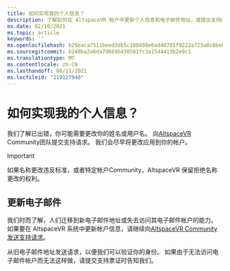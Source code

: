 ```yaml
---
title: 如何实现我的个人信息？
description: 了解如何在 AltspaceVR 帐户中更新个人信息和电子邮件地址，或提出支持问题。
ms.date: 02/10/2021
ms.topic: article
keywords: ''
ms.openlocfilehash: b29eaca7511beed3db5c108498e6ad40765f9222a723a0c6beb8e4005db5f30b
ms.sourcegitcommit: b248ba2a6da7d669b430581fc3a1544413b2e9c1
ms.translationtype: MT
ms.contentlocale: zh-CN
ms.lasthandoff: 08/11/2021
ms.locfileid: "119127940"
---
```

# <a name="how-do-i-update-my-personal-information"></a>如何实现我的个人信息？

我们了解已出错，你可能需要更改你的姓名或用户名。 向[AltspaceVR](https://help.altvr.com/hc/requests/new) Community团队提交支持请求。 我们会尽早将更改应用到你的帐户。

> [!IMPORTANT]
> 如果名称更改违反标准，或者特定帐户Community，AltspaceVR 保留拒绝名称更改的权利。

## <a name="updating-your-email"></a>更新电子邮件

我们时而了解，人们迁移到新电子邮件地址或失去访问其电子邮件帐户的能力。 如果要在 AltspaceVR 系统中更新帐户信息，请继续向[AltspaceVR Community发送支持请求](https://help.altvr.com/hc/requests/new)。 

从旧电子邮件地址发送请求，以便我们可以验证你的身份。 如果由于无法访问电子邮件帐户而无法这样做，请提交支持票证时告知我们。
